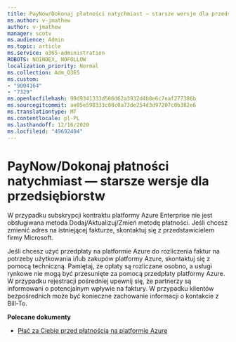 ```yaml
---
title: PayNow/Dokonaj płatności natychmiast — starsze wersje dla przedsiębiorstw
ms.author: v-jmathew
author: v-jmathew
manager: scotv
ms.audience: Admin
ms.topic: article
ms.service: o365-administration
ROBOTS: NOINDEX, NOFOLLOW
localization_priority: Normal
ms.collection: Adm_O365
ms.custom:
- "9004164"
- "7329"
ms.openlocfilehash: 90d9341333d586d62a3932d4b8e6c7eaf277386b
ms.sourcegitcommit: ae05e598333c08c0a73de254d3d97207c0b382e6
ms.translationtype: MT
ms.contentlocale: pl-PL
ms.lasthandoff: 12/16/2020
ms.locfileid: "49692404"
---
```

# <a name="paynowmake-payment-immediately---legacy-ea"></a>PayNow/Dokonaj płatności natychmiast — starsze wersje dla przedsiębiorstw

W przypadku subskrypcji kontraktu platformy Azure Enterprise nie jest obsługiwana metoda Dodaj/Aktualizuj/Zmień metodę płatności. Jeśli chcesz zmienić adres na istniejącej fakturze, skontaktuj się z przedstawicielem firmy Microsoft.

Jeśli chcesz użyć przedpłaty na platformie Azure do rozliczenia faktur na potrzeby użytkowania i/lub zakupów platformy Azure, skontaktuj się z pomocą techniczną. Pamiętaj, że opłaty są rozliczane osobno, a usługi rynkowe nie mogą być przesunięte za pomocą przedpłaty platformy Azure. W przypadku rejestracji pośredniej upewnij się, że partnerzy są informowani o potencjalnym wpływie na faktury. W przypadku klientów bezpośrednich może być konieczne zachowanie informacji o kontakcie z Bill-To.

**Polecane dokumenty**

- [Płać za Ciebie przed płatnością na platformie Azure](https://docs.microsoft.com/azure/cost-management-billing/manage/ea-portal-enrollment-invoices#pay-your-overage-with-your-azure-prepayment)
